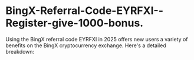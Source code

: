 # BingX-Referral-Code-EYRFXI--Register-give-1000-bonus.
Using the BingX referral code EYRFXI in 2025 offers new users a variety of benefits on the BingX cryptocurrency exchange. Here's a detailed breakdown:
